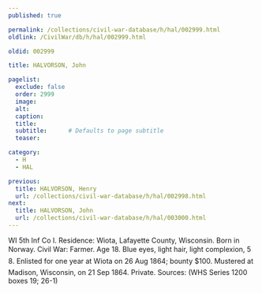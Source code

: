 ```yaml
---
published: true

permalink: /collections/civil-war-database/h/hal/002999.html
oldlink: /CivilWar/db/h/hal/002999.html

oldid: 002999

title: HALVORSON, John

pagelist:
  exclude: false
  order: 2999
  image: 
  alt:
  caption:
  title:
  subtitle:      # Defaults to page subtitle
  teaser:

category: 
  - H 
  - HAL

previous:
  title: HALVORSON, Henry
  url: /collections/civil-war-database/h/hal/002998.html  
next:
  title: HALVORSON, John
  url: /collections/civil-war-database/h/hal/003000.html   
---
```

WI 5th Inf Co I. Residence: Wiota, Lafayette County, Wisconsin. Born in Norway. Civil War: Farmer. Age 18. Blue eyes, light hair, light complexion, 5&#146; 8&#148;. Enlisted for one year at Wiota on 26 Aug 1864; bounty $100. Mustered at Madison, Wisconsin, on 21 Sep 1864. Private. Sources: (WHS Series 1200 boxes 19; 26-1)